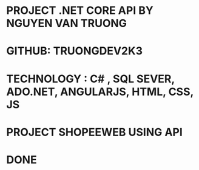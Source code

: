 # PROJECT .NET CORE API BY NGUYEN VAN TRUONG
# GITHUB: TRUONGDEV2K3
# TECHNOLOGY : C# , SQL SEVER, ADO.NET, ANGULARJS, HTML, CSS, JS

# PROJECT SHOPEEWEB USING API
# DONE